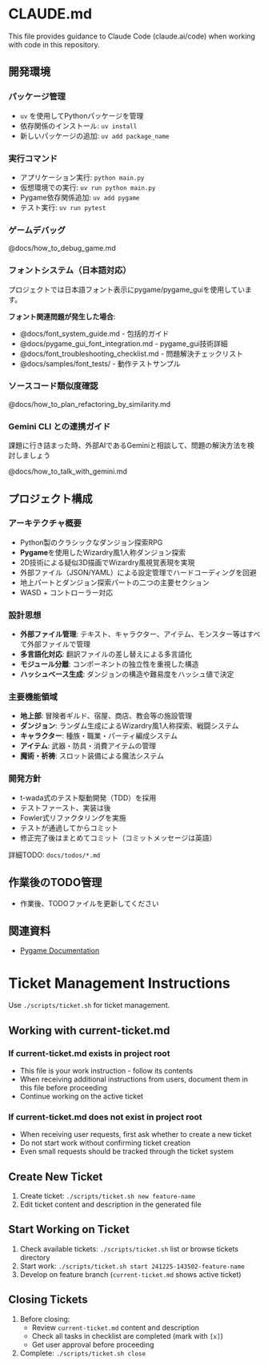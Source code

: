 # CLAUDE.md

This file provides guidance to Claude Code (claude.ai/code) when working with code in this repository.

## 開発環境

### パッケージ管理

- `uv` を使用してPythonパッケージを管理
- 依存関係のインストール: `uv install`
- 新しいパッケージの追加: `uv add package_name`

### 実行コマンド

- アプリケーション実行: `python main.py`
- 仮想環境での実行: `uv run python main.py`
- Pygame依存関係追加: `uv add pygame`
- テスト実行: `uv run pytest`

### ゲームデバッグ

@docs/how_to_debug_game.md

### フォントシステム（日本語対応）

プロジェクトでは日本語フォント表示にpygame/pygame_guiを使用しています。

**フォント関連問題が発生した場合**:

- @docs/font_system_guide.md - 包括的ガイド
- @docs/pygame_gui_font_integration.md - pygame_gui技術詳細  
- @docs/font_troubleshooting_checklist.md - 問題解決チェックリスト
- @docs/samples/font_tests/ - 動作テストサンプル

### ソースコード類似度確認

@docs/how_to_plan_refactoring_by_similarity.md

### Gemini CLI との連携ガイド

課題に行き詰まった時、外部AIであるGeminiと相談して、問題の解決方法を検討しましょう

@docs/how_to_talk_with_gemini.md

## プロジェクト構成

### アーキテクチャ概要

- Python製のクラシックなダンジョン探索RPG
- **Pygame**を使用したWizardry風1人称ダンジョン探索
- 2D技術による疑似3D描画でWizardry風視覚表現を実現
- 外部ファイル（JSON/YAML）による設定管理でハードコーディングを回避
- 地上パートとダンジョン探索パートの二つの主要セクション
- WASD + コントローラー対応

### 設計思想

- **外部ファイル管理**: テキスト、キャラクター、アイテム、モンスター等はすべて外部ファイルで管理
- **多言語化対応**: 翻訳ファイルの差し替えによる多言語化
- **モジュール分離**: コンポーネントの独立性を重視した構造
- **ハッシュベース生成**: ダンジョンの構造や難易度をハッシュ値で決定

### 主要機能領域

- **地上部**: 冒険者ギルド、宿屋、商店、教会等の施設管理
- **ダンジョン**: ランダム生成によるWizardry風1人称探索、戦闘システム
- **キャラクター**: 種族・職業・パーティ編成システム
- **アイテム**: 武器・防具・消費アイテムの管理
- **魔術・祈祷**: スロット装備による魔法システム

### 開発方針

- t-wada式のテスト駆動開発（TDD）を採用
- テストファースト、実装は後
- Fowler式リファクタリングを実施
- テストが通過してからコミット
- 修正完了後はまとめてコミット（コミットメッセージは英語）

詳細TODO: `docs/todos/*.md`

## 作業後のTODO管理

- 作業後、TODOファイルを更新してください

## 関連資料

- [Pygame Documentation](https://www.pygame.org/docs/)

# Ticket Management Instructions

Use `./scripts/ticket.sh` for ticket management.

## Working with current-ticket.md

### If current-ticket.md exists in project root
- This file is your work instruction - follow its contents
- When receiving additional instructions from users, document them in this file before proceeding
- Continue working on the active ticket

### If current-ticket.md does not exist in project root
- When receiving user requests, first ask whether to create a new ticket
- Do not start work without confirming ticket creation
- Even small requests should be tracked through the ticket system

## Create New Ticket

1. Create ticket: `./scripts/ticket.sh new feature-name`
2. Edit ticket content and description in the generated file

## Start Working on Ticket

1. Check available tickets: `./scripts/ticket.sh` list or browse tickets directory
2. Start work: `./scripts/ticket.sh start 241225-143502-feature-name`
3. Develop on feature branch (`current-ticket.md` shows active ticket)

## Closing Tickets

1. Before closing:
   - Review `current-ticket.md` content and description
   - Check all tasks in checklist are completed (mark with `[x]`)
   - Get user approval before proceeding
2. Complete: `./scripts/ticket.sh close`
